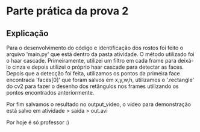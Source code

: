 # Parte prática da prova 2 

## Explicação

Para o desenvolvimento do código e identificação dos rostos foi feito o arquivo 'main.py' que está dentro da pasta atividade. O método utilizado foi o haar cascade. Primeiramente, utilizei um filtro em cada frame para deixá-lo cinza e depois utilizei o próprio haar cascade para detectar as faces.
Depois que a detecção foi feita, utilizamos os pontos da primeira face encontrada 'faces[0]' que foram salvos em x,y,w,h, utilizamos o '.rectangle' do cv2 para fazer o desenho dos retângulos nos frames utilizando os pontos encontrados anteriormente.

Por fim salvamos o resultado no output_video, o vídeo para demonstração está salvo em atividade > saida > out.avi 

Por hoje é só professor :)
